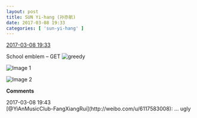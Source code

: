 ```yaml
---
layout: post
title: SUN Yi-hang (孙亦航)
date: 2017-03-08 19:33
categories: [ 'sun-yi-hang' ]
---
```


<div class="weibo-info">
  <a href="http://weibo.com/6108316220/EyS4OfKrz">2017-03-08 19:33</a>
</div>

School emblem – GET ![greedy](http://img.t.sinajs.cn/t4/appstyle/expression/ext/normal/a5/cza_org.gif)

<!-- more -->

![Image 1](http://wx3.sinaimg.cn/mw690/006FnS5mgy1fdfnu87t6oj30zk0qo0ud.jpg)

![Image 2](http://wx4.sinaimg.cn/mw690/006FnS5mgy1fdfnu8nry1j30qo0zktem.jpg)  

**Comments**

<div class="weibo-info">2017-03-08 19:43</div>
[@YiAnMusicClub-FangXiangRui](http://weibo.com/u/6117583008): … ugly
